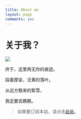 ```yaml
---
title: About me
layout: page
comments: yes
---
```


# 关于我？

![](http://hungking.cc/assets/imgs/indeex.org/69b2c9e7490cbda8b015fe2ff24c3d383ffb73658926-W7uTXE.jpeg)

终于，这里再无你的痕迹。

踩着摩挲，泛黄的落叶。

从远方飘来的絮雪，

我定要去瞧瞧。


> 如果要订阅本站，请点击[此处](http://indeex.org/cn/atom.xml)。
